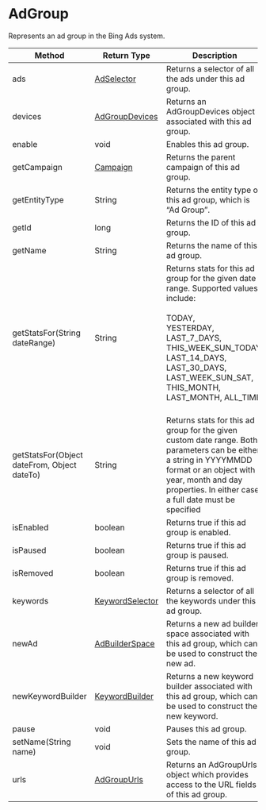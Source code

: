 # AdGroup
Represents an ad group in the Bing Ads system.

|Method|Return Type|Description|
|-|-|-
ads|[AdSelector](./AdSelector)|Returns a selector of all the ads under this ad group.<br />
devices|[AdGroupDevices](./AdGroupDevices)|Returns an AdGroupDevices object associated with this ad group.<br />
enable|void|Enables this ad group.<br />
getCampaign|[Campaign](./Campaign)|Returns the parent campaign of this ad group.<br />
getEntityType|String|Returns the entity type of this ad group, which is “Ad Group”.<br />
getId|long|Returns the ID of this ad group.<br />
getName|String|Returns the name of this ad group.<br />
getStatsFor(String dateRange)|String|Returns stats for this ad group for the given date range. Supported values include:<br /> <br /> TODAY,<br /> YESTERDAY,<br /> LAST_7_DAYS,<br /> THIS_WEEK_SUN_TODAY,<br /> LAST_14_DAYS,<br /> LAST_30_DAYS,<br /> LAST_WEEK_SUN_SAT,<br /> THIS_MONTH,<br /> LAST_MONTH, ALL_TIME<br /><br />
getStatsFor(Object dateFrom, Object dateTo)|String|Returns stats for this ad group for the given custom date range. Both parameters can be either a string in YYYYMMDD format or an object with year, month and day properties. In either case, a full date must be specified <br />
isEnabled|boolean|Returns true if this ad group is enabled. <br />
isPaused|boolean|Returns true if this ad group is paused. <br />
isRemoved|boolean|Returns true if this ad group is removed. <br />
keywords|[KeywordSelector](./KeywordSelector)|Returns a selector of all the keywords under this ad group.<br />
newAd|[AdBuilderSpace](./AdBuilderSpace)|Returns a new ad builder space associated with this ad group, which can be used to construct the new ad.<br />
newKeywordBuilder|[KeywordBuilder](./KeywordBuilder)|Returns a new keyword builder associated with this ad group, which can be used to construct the new keyword.<br />
pause|void|Pauses this ad group.<br />
setName(String name)|void|Sets the name of this ad group.<br />
urls|[AdGroupUrls](./AdGroupUrls)|Returns an AdGroupUrls object which provides access to the URL fields of this ad group.<br />
